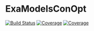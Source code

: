 # ExaModelsConOpt

[![Build Status](https://github.com/jerryfung110/ExaModelsConOpt.jl/actions/workflows/CI.yml/badge.svg?branch=master)](https://github.com/jerryfung110/ExaModelsConOpt.jl/actions/workflows/CI.yml?query=branch%3Amaster)
[![Coverage](https://codecov.io/gh/jerryfung110/ExaModelsConOpt.jl/branch/master/graph/badge.svg)](https://codecov.io/gh/jerryfung110/ExaModelsConOpt.jl)
[![Coverage](https://coveralls.io/repos/github/jerryfung110/ExaModelsConOpt.jl/badge.svg?branch=master)](https://coveralls.io/github/jerryfung110/ExaModelsConOpt.jl?branch=master)
